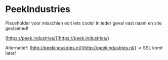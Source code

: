 # PeekIndustries

Placeholder voor misschien ooit iets cools! In ieder geval vast naam en site geclaimed!

[https://peek.industries/](https://peek.industries/)

Alternatief:
[http://peekindustries.nl/](http://peekindustries.nl/) -> SSL komt later!
